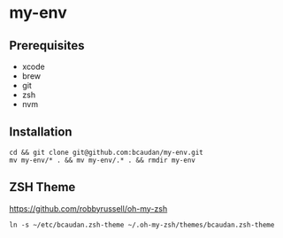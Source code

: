 # my-env

## Prerequisites

* xcode
* brew
* git
* zsh
* nvm

## Installation
  
    cd && git clone git@github.com:bcaudan/my-env.git
    mv my-env/* . && mv my-env/.* . && rmdir my-env

## ZSH Theme

  https://github.com/robbyrussell/oh-my-zsh  
  
    ln -s ~/etc/bcaudan.zsh-theme ~/.oh-my-zsh/themes/bcaudan.zsh-theme
